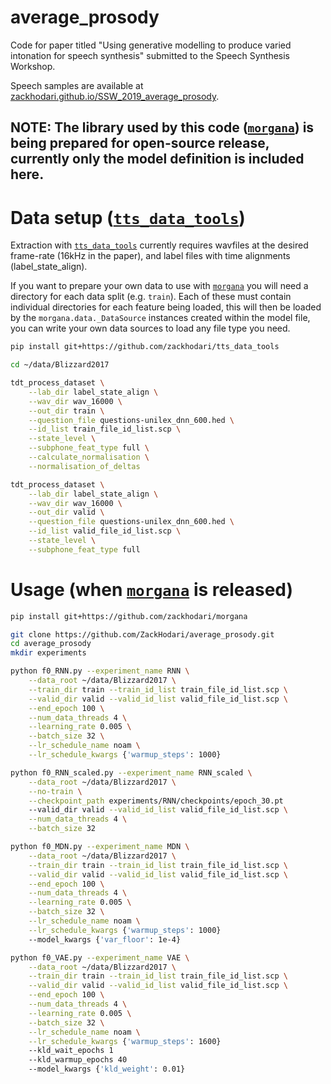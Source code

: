 # average_prosody
Code for paper titled "Using generative modelling to produce varied intonation for speech synthesis" submitted to the Speech Synthesis Workshop.

Speech samples are available at [zackhodari.github.io/SSW_2019_average_prosody](http://zackhodari.github.io/SSW_2019_average_prosody.html).



## NOTE: The library used by this code ([`morgana`](https://github.com/ZackHodari/morgana)) is being prepared for open-source release, currently only the model definition is included here.



# Data setup ([`tts_data_tools`](https://github.com/ZackHodari/tts_data_tools))
Extraction with [`tts_data_tools`](https://github.com/ZackHodari/tts_data_tools) currently requires wavfiles at the desired frame-rate (16kHz in the paper), and label files with time alignments (label_state_align).

If you want to prepare your own data to use with [`morgana`](https://github.com/ZackHodari/morgana) you will need a directory for each data split (e.g. `train`). Each of these must contain individual directories for each feature being loaded, this will then be loaded by the `morgana.data._DataSource` instances created within the model file, you can write your own data sources to load any file type you need.

```bash
pip install git+https://github.com/zackhodari/tts_data_tools

cd ~/data/Blizzard2017

tdt_process_dataset \
    --lab_dir label_state_align \
    --wav_dir wav_16000 \
    --out_dir train \
    --question_file questions-unilex_dnn_600.hed \
    --id_list train_file_id_list.scp \
    --state_level \
    --subphone_feat_type full \
    --calculate_normalisation \
    --normalisation_of_deltas

tdt_process_dataset \
    --lab_dir label_state_align \
    --wav_dir wav_16000 \
    --out_dir valid \
    --question_file questions-unilex_dnn_600.hed \
    --id_list valid_file_id_list.scp \
    --state_level \
    --subphone_feat_type full
```



# Usage (when [`morgana`](https://github.com/ZackHodari/morgana) is released)

```bash
pip install git+https://github.com/zackhodari/morgana

git clone https://github.com/ZackHodari/average_prosody.git
cd average_prosody
mkdir experiments

python f0_RNN.py --experiment_name RNN \
    --data_root ~/data/Blizzard2017 \
    --train_dir train --train_id_list train_file_id_list.scp \
    --valid_dir valid --valid_id_list valid_file_id_list.scp \
    --end_epoch 100 \
    --num_data_threads 4 \
    --learning_rate 0.005 \
    --batch_size 32 \
    --lr_schedule_name noam \
    --lr_schedule_kwargs {'warmup_steps': 1000}

python f0_RNN_scaled.py --experiment_name RNN_scaled \
    --data_root ~/data/Blizzard2017 \
    --no-train \
    --checkpoint_path experiments/RNN/checkpoints/epoch_30.pt
    --valid_dir valid --valid_id_list valid_file_id_list.scp \
    --num_data_threads 4 \
    --batch_size 32

python f0_MDN.py --experiment_name MDN \
    --data_root ~/data/Blizzard2017 \
    --train_dir train --train_id_list train_file_id_list.scp \
    --valid_dir valid --valid_id_list valid_file_id_list.scp \
    --end_epoch 100 \
    --num_data_threads 4 \
    --learning_rate 0.005 \
    --batch_size 32 \
    --lr_schedule_name noam \
    --lr_schedule_kwargs {'warmup_steps': 1000}
    --model_kwargs {'var_floor': 1e-4}

python f0_VAE.py --experiment_name VAE \
    --data_root ~/data/Blizzard2017 \
    --train_dir train --train_id_list train_file_id_list.scp \
    --valid_dir valid --valid_id_list valid_file_id_list.scp \
    --end_epoch 100 \
    --num_data_threads 4 \
    --learning_rate 0.005 \
    --batch_size 32 \
    --lr_schedule_name noam \
    --lr_schedule_kwargs {'warmup_steps': 1600}
    --kld_wait_epochs 1
    --kld_warmup_epochs 40
    --model_kwargs {'kld_weight': 0.01}
```

